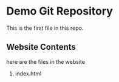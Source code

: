 # Demo Git Repository

This is the first file in this repo.

## Website Contents

here are the files in the website

1. index.html